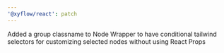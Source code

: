 ```yaml
---
'@xyflow/react': patch
---
```


Added a group classname to Node Wrapper to have conditional tailwind selectors for customizing selected nodes without using React Props
